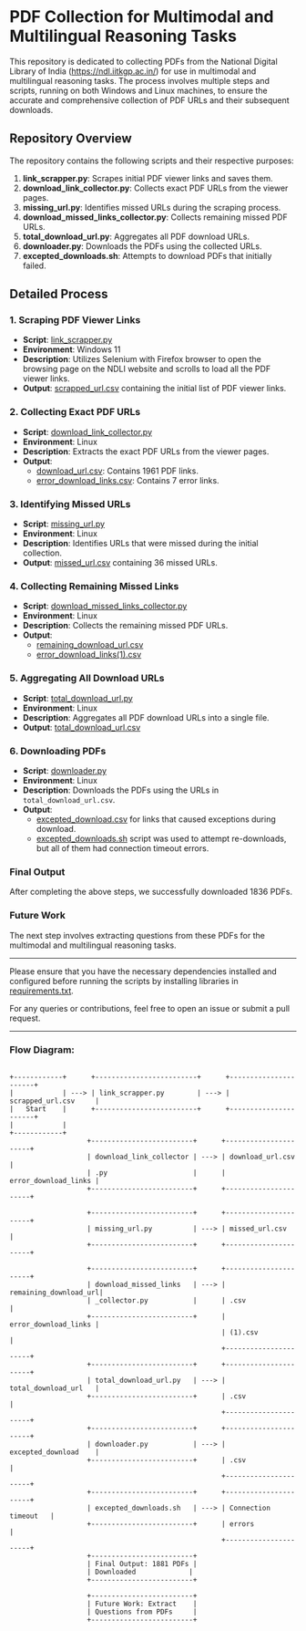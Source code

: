 # PDF Collection for Multimodal and Multilingual Reasoning Tasks

This repository is dedicated to collecting PDFs from the National Digital Library of India (https://ndl.iitkgp.ac.in/) for use in multimodal and multilingual reasoning tasks. The process involves multiple steps and scripts, running on both Windows and Linux machines, to ensure the accurate and comprehensive collection of PDF URLs and their subsequent downloads.

## Repository Overview

The repository contains the following scripts and their respective purposes:

1. **link_scrapper.py**: Scrapes initial PDF viewer links and saves them.
2. **download_link_collector.py**: Collects exact PDF URLs from the viewer pages.
3. **missing_url.py**: Identifies missed URLs during the scraping process.
4. **download_missed_links_collector.py**: Collects remaining missed PDF URLs.
5. **total_download_url.py**: Aggregates all PDF download URLs.
6. **downloader.py**: Downloads the PDFs using the collected URLs.
7. **excepted_downloads.sh**: Attempts to download PDFs that initially failed.

## Detailed Process

### 1. Scraping PDF Viewer Links

- **Script**: [link_scrapper.py](https://github.com/Ritik-912/mmr-data-collection/blob/main/link_scrapper.py)
- **Environment**: Windows 11
- **Description**: Utilizes Selenium with Firefox browser to open the browsing page on the NDLI website and scrolls to load all the PDF viewer links.
- **Output**: [scrapped_url.csv](https://github.com/Ritik-912/mmr-data-collection/blob/main/scrapped_url.csv) containing the initial list of PDF viewer links.

### 2. Collecting Exact PDF URLs

- **Script**: [download_link_collector.py](https://github.com/Ritik-912/mmr-data-collection/blob/main/download_link_collector.py)
- **Environment**: Linux
- **Description**: Extracts the exact PDF URLs from the viewer pages.
- **Output**: 
  - [download_url.csv](https://github.com/Ritik-912/mmr-data-collection/blob/main/download_url.csv): Contains 1961 PDF links.
  - [error_download_links.csv](https://github.com/Ritik-912/mmr-data-collection/blob/main/error_download_links.csv): Contains 7 error links.

### 3. Identifying Missed URLs

- **Script**: [missing_url.py](https://github.com/Ritik-912/mmr-data-collection/blob/main/missing_url.py)
- **Environment**: Linux
- **Description**: Identifies URLs that were missed during the initial collection.
- **Output**: [missed_url.csv](https://github.com/Ritik-912/mmr-data-collection/blob/main/missed_url.csv) containing 36 missed URLs.

### 4. Collecting Remaining Missed Links

- **Script**: [download_missed_links_collector.py](https://github.com/Ritik-912/mmr-data-collection/blob/main/download_missed_links_collector.py)
- **Environment**: Linux
- **Description**: Collects the remaining missed PDF URLs.
- **Output**: 
  - [remaining_download_url.csv](https://github.com/Ritik-912/mmr-data-collection/blob/main/remaining_download_url.csv)
  - [error_download_links(1).csv](https://github.com/Ritik-912/mmr-data-collection/blob/main/error_download_links(1).csv)

### 5. Aggregating All Download URLs

- **Script**: [total_download_url.py](https://github.com/Ritik-912/mmr-data-collection/blob/main/total_download_url.py)
- **Environment**: Linux
- **Description**: Aggregates all PDF download URLs into a single file.
- **Output**: [total_download_url.csv](https://github.com/Ritik-912/mmr-data-collection/blob/main/total_download_url.csv)

### 6. Downloading PDFs

- **Script**: [downloader.py](https://github.com/Ritik-912/mmr-data-collection/blob/main/downloader.py)
- **Environment**: Linux
- **Description**: Downloads the PDFs using the URLs in `total_download_url.csv`.
- **Output**: 
  - [excepted_download.csv](https://github.com/Ritik-912/mmr-data-collection/blob/main/excepted_downloads.csv) for links that caused exceptions during download.
  - [excepted_downloads.sh](https://github.com/Ritik-912/mmr-data-collection/blob/main/excepted_downloads.sh) script was used to attempt re-downloads, but all of them had connection timeout errors.

### Final Output

After completing the above steps, we successfully downloaded 1836 PDFs. 

### Future Work

The next step involves extracting questions from these PDFs for the multimodal and multilingual reasoning tasks.

---

Please ensure that you have the necessary dependencies installed and configured before running the scripts by installing libraries in [requirements.txt](https://github.com/Ritik-912/mmr-data-collection/blob/main/requirements.txt).

For any queries or contributions, feel free to open an issue or submit a pull request.
___

### Flow Diagram:




```

+------------+      +-------------------------+      +----------------------+
|            | ---> | link_scrapper.py        | ---> | scrapped_url.csv     |
|   Start    |      +-------------------------+      +----------------------+
|            | 
+------------+
                   +-------------------------+      +----------------------+
                   | download_link_collector | ---> | download_url.csv     |
                   | .py                     |      | error_download_links |
                   +-------------------------+      +----------------------+

                   +-------------------------+      +----------------------+
                   | missing_url.py          | ---> | missed_url.csv       |
                   +-------------------------+      +----------------------+

                   +-------------------------+      +----------------------+
                   | download_missed_links   | ---> | remaining_download_url|
                   | _collector.py           |      | .csv                 |
                   +-------------------------+      | error_download_links |
                                                    | (1).csv              |
                                                    +----------------------+
                   +-------------------------+      +----------------------+
                   | total_download_url.py   | ---> | total_download_url   |
                   +-------------------------+      | .csv                 |
                                                    +----------------------+
                   +-------------------------+      +----------------------+
                   | downloader.py           | ---> | excepted_download    |
                   +-------------------------+      | .csv                 |
                                                    +----------------------+
                   +-------------------------+      +----------------------+
                   | excepted_downloads.sh   | ---> | Connection timeout   |
                   +-------------------------+      | errors               |
                                                    +----------------------+
                   +-------------------------+      
                   | Final Output: 1881 PDFs | 
                   | Downloaded             | 
                   +-------------------------+   

                   +-------------------------+      
                   | Future Work: Extract    | 
                   | Questions from PDFs     | 
                   +-------------------------+ 
```
